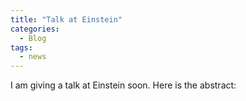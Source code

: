 ```yaml
---
title: "Talk at Einstein"
categories:
  - Blog
tags:
  - news
---
```



I am giving a talk at Einstein soon. Here is the abstract: 

